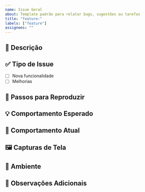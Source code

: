 ```yaml
---
name: Issue Geral
about: Template padrão para relatar bugs, sugestões ou tarefas
title: "feature:"
labels: ["feature"]
assignees: ""
---
```


## 📝 Descrição

<!-- Descreva de forma clara e concisa o que está sendo reportado -->

## ✅ Tipo de Issue

<!-- Marque com um "x" o tipo da issue -->
- [ ] Nova funcionalidade
- [ ] Melhorias

## 🔁 Passos para Reproduzir
<!--
1. Vá para '...'
2. Clique em '...'
3. Role até '...'
4. Veja o erro
-->

## 💡 Comportamento Esperado

<!-- Descreva o que você esperava que acontecesse -->

## 🐛 Comportamento Atual

<!-- Descreva o que realmente acontece -->

## 🖼️ Capturas de Tela

<!-- Adicione screenshots para ajudar a explicar seu problema/sugestão -->

## 🧩 Ambiente
<!--
- Sistema operacional: 
- Navegador/versão (se web):
- Versão da aplicação:
-->

## 📌 Observações Adicionais

<!-- Qualquer outra informação que possa ser relevante -->
